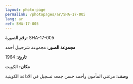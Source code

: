 ```yaml
---
layout: photo-page
permalink: /photopages/ar/SHA-17-005
lang: ar
ref: SHA-17-005
---
```


**رقم الصورة:** SHA-17-005

**مجموعة الصور:** مجموعة شرحبيل أحمد

**تاريخ:** 1964

**مكان:** الكويت

**وصف:** مرغني المأمون وأحمد حسن جمعه تسجيل في الاذاعة الكويتية
